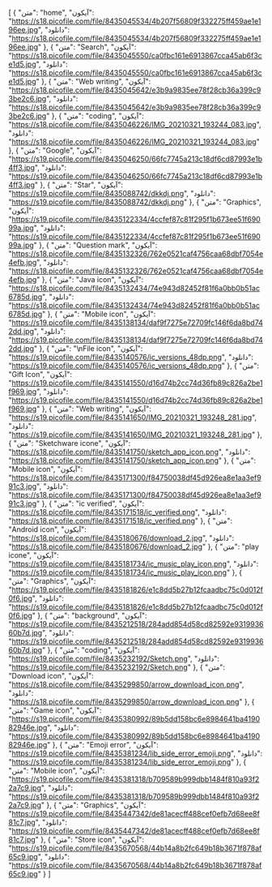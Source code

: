 [
  {
    "متن": "home",
    "آیکون": "https://s18.picofile.com/file/8435045534/4b207f56809f332275ff459ae1e196ee.jpg",
    "دانلود": "https://s18.picofile.com/file/8435045534/4b207f56809f332275ff459ae1e196ee.jpg"
  },
  {
    "متن": "Search",
    "آیکون": "https://s18.picofile.com/file/8435045550/ca0fbc161e6913867cca45ab6f3ce1d5.jpg",
    "دانلود": "https://s18.picofile.com/file/8435045550/ca0fbc161e6913867cca45ab6f3ce1d5.jpg"
  },
  {
    "متن": "Web writing",
    "آیکون": "https://s18.picofile.com/file/8435045642/e3b9a9835ee78f28cb36a399c93be2c6.jpg",
    "دانلود": "https://s18.picofile.com/file/8435045642/e3b9a9835ee78f28cb36a399c93be2c6.jpg"
  },
  {
    "متن": "coding",
    "آیکون": "https://s18.picofile.com/file/8435046226/IMG_20210321_193244_083.jpg",
    "دانلود": "https://s18.picofile.com/file/8435046226/IMG_20210321_193244_083.jpg"
  },
  {
    "متن": "Google",
    "آیکون": "https://s19.picofile.com/file/8435046250/66fc7745a213c18df6cd87993e1b4ff3.jpg",
    "دانلود": "https://s19.picofile.com/file/8435046250/66fc7745a213c18df6cd87993e1b4ff3.jpg"
  },
  {
    "متن": "Star",
    "آیکون": "https://s19.picofile.com/file/8435088742/dkkdj.png",
    "دانلود": "https://s19.picofile.com/file/8435088742/dkkdj.png"
  },
  {
    "متن": "Graphics",
    "آیکون": "https://s19.picofile.com/file/8435122334/4ccfef87c81f295f1b673ee51f69099a.jpg",
    "دانلود": "https://s19.picofile.com/file/8435122334/4ccfef87c81f295f1b673ee51f69099a.jpg"
  },
  {
    "متن": "Question mark",
    "آیکون": "https://s18.picofile.com/file/8435132326/762e0521caf4756caa68dbf7054e4efb.jpg",
    "دانلود": "https://s18.picofile.com/file/8435132326/762e0521caf4756caa68dbf7054e4efb.jpg"
  },
  {
    "متن": "Java icon",
    "آیکون": "https://s18.picofile.com/file/8435132434/74e943d82452f81f6a0bb0b51ac6785d.jpg",
    "دانلود": "https://s18.picofile.com/file/8435132434/74e943d82452f81f6a0bb0b51ac6785d.jpg"
  },
  {
    "متن": "Mobile icon",
    "آیکون": "https://s19.picofile.com/file/8435138134/daf9f7275e72709fc146f6da8bd742dd.jpg",
    "دانلود": "https://s19.picofile.com/file/8435138134/daf9f7275e72709fc146f6da8bd742dd.jpg"
  },
  {
    "متن": "\nFile icon",
    "آیکون": "https://s19.picofile.com/file/8435140576/ic_versions_48dp.png",
    "دانلود": "https://s19.picofile.com/file/8435140576/ic_versions_48dp.png"
  },
  {
    "متن": "Gift Icon",
    "آیکون": "https://s19.picofile.com/file/8435141550/d16d74b2cc74d36fb89c826a2be1f969.jpg",
    "دانلود": "https://s19.picofile.com/file/8435141550/d16d74b2cc74d36fb89c826a2be1f969.jpg"
  },
  {
    "متن": "Web writing",
    "آیکون": "https://s19.picofile.com/file/8435141650/IMG_20210321_193248_281.jpg",
    "دانلود": "https://s19.picofile.com/file/8435141650/IMG_20210321_193248_281.jpg"
  },
  {
    "متن": "Sketchware icone",
    "آیکون": "https://s18.picofile.com/file/8435141750/sketch_app_icon.png",
    "دانلود": "https://s18.picofile.com/file/8435141750/sketch_app_icon.png"
  },
  {
    "متن": "Mobile icon",
    "آیکون": "https://s18.picofile.com/file/8435171300/f84750038df45d926ea8e1aa3ef991c3.jpg",
    "دانلود": "https://s18.picofile.com/file/8435171300/f84750038df45d926ea8e1aa3ef991c3.jpg"
  },
  {
    "متن": "ic verified",
    "آیکون": "https://s18.picofile.com/file/8435171518/ic_verified.png",
    "دانلود": "https://s18.picofile.com/file/8435171518/ic_verified.png"
  },
  {
    "متن": "Android icon",
    "آیکون": "https://s18.picofile.com/file/8435180676/download_2.jpg",
    "دانلود": "https://s18.picofile.com/file/8435180676/download_2.jpg"
  },
  {
    "متن": "play icone",
    "آیکون": "https://s19.picofile.com/file/8435181734/ic_music_play_icon.png",
    "دانلود": "https://s19.picofile.com/file/8435181734/ic_music_play_icon.png"
  },
  {
    "متن": "Graphics",
    "آیکون": "https://s19.picofile.com/file/8435181826/e1c8dd5b27b12fcaadbc75c0d012f0f6.jpg",
    "دانلود": "https://s19.picofile.com/file/8435181826/e1c8dd5b27b12fcaadbc75c0d012f0f6.jpg"
  },
  {
    "متن": "background",
    "آیکون": "https://s19.picofile.com/file/8435212518/284add854d58cd82592e931993660b7d.jpg",
    "دانلود": "https://s19.picofile.com/file/8435212518/284add854d58cd82592e931993660b7d.jpg"
  },
  {
    "متن": "coding",
    "آیکون": "https://s19.picofile.com/file/8435232192/Sketch.png",
    "دانلود": "https://s19.picofile.com/file/8435232192/Sketch.png"
  },
  {
    "متن": "Download icon",
    "آیکون": "https://s18.picofile.com/file/8435299850/arrow_download_icon.png",
    "دانلود": "https://s18.picofile.com/file/8435299850/arrow_download_icon.png"
  },
  {
    "متن": "Game icon",
    "آیکون": "https://s19.picofile.com/file/8435380992/89b5dd158bc6e8984641ba419082946e.jpg",
    "دانلود": "https://s19.picofile.com/file/8435380992/89b5dd158bc6e8984641ba419082946e.jpg"
  },
  {
    "متن": "Emoji error",
    "آیکون": "https://s19.picofile.com/file/8435381234/lib_side_error_emoji.png",
    "دانلود": "https://s19.picofile.com/file/8435381234/lib_side_error_emoji.png"
  },
  {
    "متن": "Mobile icon",
    "آیکون": "https://s19.picofile.com/file/8435381318/b709589b999dbb1484f810a93f22a7c9.jpg",
    "دانلود": "https://s19.picofile.com/file/8435381318/b709589b999dbb1484f810a93f22a7c9.jpg"
  },
  {
    "متن": "Graphics",
    "آیکون": "https://s19.picofile.com/file/8435447342/de81acecff488cef0efb7d68ee8f81c7.jpg",
    "دانلود": "https://s19.picofile.com/file/8435447342/de81acecff488cef0efb7d68ee8f81c7.jpg"
  },
  {
    "متن": "Store icon",
    "آیکون": "https://s19.picofile.com/file/8435670568/44b14a8b2fc649b18b3671f878af65c9.jpg",
    "دانلود": "https://s19.picofile.com/file/8435670568/44b14a8b2fc649b18b3671f878af65c9.jpg"
  }
]
